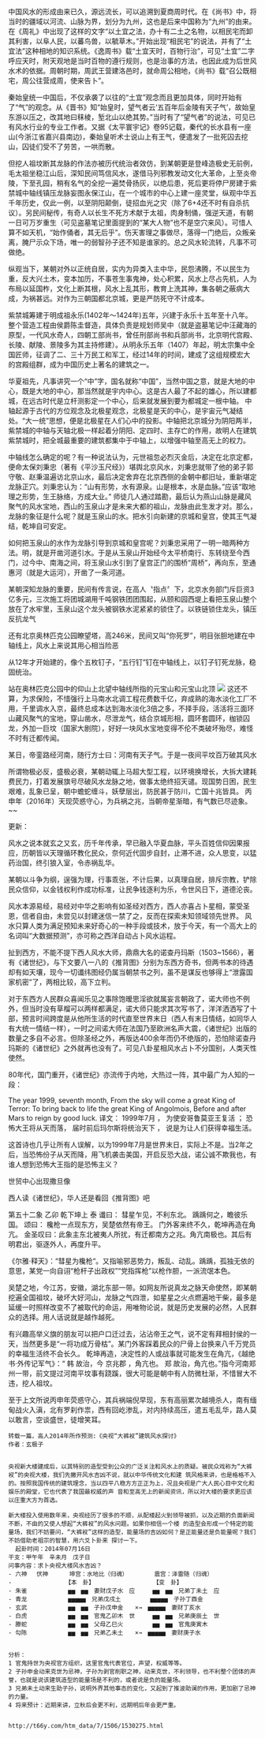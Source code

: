 中国风水的形成由来已久，源远流长，可以追溯到夏商周时代。在《尚书》中，将当时的疆域以河流、山脉为界，划分为九州，这也是后来中国称为“九州”的由来。在《周礼》中出现了这样的文字“以土宜之法，办十有二土之名物，以相民宅而卸其利害，以阜人民，以蕃鸟兽，以毓草木。”开始出现“相民宅”的说法，并有了“土宜法”这种相地的知识系统。《逸周书》载“土宜天时，百物行治”，可见“土宜”二字呼应天时，附天观地是当时百物的遵行规则，也是治事的方法，也因此成为后世风水术的依据。周朝时期，周武王营建洛邑时，就命周公相地，《尚书》载“召公既相宅，周公往营成周，使来告卜”。

秦始皇统一中国后，不仅承袭了以往的“土宜”观念而且更加具体，同时开始有了“气”的观念。从《晋书》知“始皇时，望气者云‘五百年后金陵有天子气’，故始皇东游以压之，改其地曰秣棱，堑北山以绝其势。”当时有了“望气者”的说法，可见已有风水行业的专业工作者。又据《太平寰宇记》卷95记载，秦代的长水县有一座山(今浙江省嘉兴县南边)，秦始皇听术士说山上有王气，便遣发了一批死囚去挖山，囚徒们受不了劳苦，一哄而散。

但挖人祖坟断其龙脉的作法亦被历代统治者效仿，到某朝更是登峰造极史无前例，毛太祖坐稳江山后，深知民间笃信风水，遂借马列邪教发动文化大革命，上至炎帝陵，下至孔园，稍有名气的全挖一遍焚骨扬灰，以绝后患，死后更将停尸房建于紫禁城中轴线镇压龙脉妄图永保江山，在一个城市的中心上建一座灵堂，纵观中华五千年历史，仅此一例，以至阴阳颠倒，徒招血光之灾（除了6+4还不时有自杀抗议）。另民间秘传，有奇人以长生不死方术献于太祖，肉身制俑，强逆天道，有朝一日可万岁重生（可见盗墓笔记里面提到的“某大人物”也不是空穴来风）。可惜人算不如天机，“始作俑者，其无后乎”。伤天害理之事做尽，落得一门绝后，众叛亲离，腌尸示众下场，唯一的弱智孙子还不知是谁家的。总之风水轮流转，凡事不可做绝。
 

纵观当下，某朝对外以正统自居，实内为异类入主中华，民怨沸腾，不以民生为重，反大兴土木，变本加历，不事苍生事鬼神，处心积累，风水上尽占先机，人为布局以延国柞，文化上断其根，风水上乱其形，教育上洗其神，集各朝之蔽病大成，为祸甚远。对作为三朝国都北京城，更是严防死守不计成本。

紫禁城筹建于明成祖永乐(1402年～1424年)五年，兴建于永乐十五年至十八年。整个营造工程由侯爵陈圭督造，具体负责是规划师吴中（就是盗墓笔记中汪藏海的原型，一代风水奇人，四朝工部尚书，曾任刑部尚书和兵部尚书，北京明代宫殿、长陵、献陵、景陵多为其主持修建）。从明永乐五年（1407）年起，明太宗集中全国匠师，征调了二、三十万民工和军工，经过14年的时间，建成了这组规模宏大的宫殿组群，成为中国历史上著名的建筑之一。

华夏祖先，凡事讲究一个“中”字，国名就称“中国”，当然中国之意，就是大地的中心，既是大地的中心，那当然就是宇内中心。这是古人最了不起的雄心，所以建都城，在远古时代是立杆测影定一个中心，后来就发展到要为都城定一根中轴。 中轴起源于古代的方位观念及北极星观念，北极星是天的中心，是宇宙元气凝结处。“大一统”思想，便是北极星在人们心中的投影。中轴把北京城分为阴阳两半，紫禁城的中轴与天轴北极一样起着分阴阳、定四时、主存亡的作用，故明人在建筑紫禁城时，把全城最重要的建筑都集中于中轴上，以增强中轴至高无上的权力。

中轴线怎么确定的呢？有一种说法认为，元世祖忽必烈灭金后，决定在北京定都，便命太保刘秉忠（著有《平沙玉尺经》）堪舆北京风水，刘秉忠就带了他的弟子郭守敬、赵秉温遍访北京山水，最后决定舍弃在北京西侧的金朝中都旧址，重新堪定龙脉正穴。刘秉忠认为：“山有形势，水有源泉。山是根本，水是血脉。”应该“取地理之形势，生王脉络，方成大业。” 师徒几人通过踏勘，最后认为燕山山脉是藏风聚气的风水宝地，西山的玉泉山才是未来大都的祖山，龙脉由此生发才对。那么，龙脉的象征是什么呢？就是玉泉山的水。把水引向新建的京城和皇宫，使其王气凝结，乾坤自可安定。 

如何把玉泉山的水作为龙脉引导到京城和皇宫呢？刘秉忠采用了一明一暗两种方法。明，就是开凿河道引水。于是从玉泉山开始经今太平桥南行、东转绕至今西门，过今中、南海之间，将玉泉山水引到了皇宫正门的围桥“周桥”，再向东，至通惠河（就是大运河），开凿了一条河道。 

某朝深知龙脉的重要，民间有传言说，在高人〝指点〞下，北京水务部门斥巨资3亿多元，三次施工将团城湖用千吨钢铁团团围起，从颐和园西堤上看把玉泉山整个放在了水牢里，玉泉山这个龙头被钢铁水泥紧紧的锁住了。以铁链锁住龙头，镇压反抗龙气
 
 


还有北京奥林匹克公园瞭望塔，高246米，民间又叫“你死罗”，明目张胆地建在中轴线上，风水上来说其用心相当险恶
 
从12年才开始建的，像个五枚钉子，“五行钉”钉在中轴线上，以钉子钉死龙脉，稳固统治。
 
站在奥林匹克公园中的仰山上北望中轴线所指的元宝山和元宝山北顶
![](http://img1.gtimg.com/news/pics/hv1/228/49/1174/76352073.jpg)
这还不算，为求保险，不惜强行上马南水北调工程花费数千亿，弃成熟的海水淡化工厂不用，千里调水入京，最终总成本达到海水淡化3倍之多，不择手段，活活将三面环山藏风聚气的宝地，穿山凿水，尽泄龙气，结合京城形相，圆环套圆环，枷锁囚龙，外加一巨坟（国家大剧院），好好一块风水宝地变得不伦不类破坏殆尽，难怪不时有迁都传闻。
 
 

某日，帝銮路经河南，随行方士曰：河南有天子气。于是一夜间平坟百万破其风水
 
 

所谓物极必反，盛极必衰，某朝动辄上马超大型工程，以环境换增长，大拆大建耗费民力，打着发展旗号尽破风水龙脉之地，做事太绝终招天谴。现国势日困，民生艰难，乱象已呈，朝中蟾蛇缠斗，妖孽层出，防民甚于防川，亡国十兆皆具。
丙申年（2016年）天现荧惑守心，为兵祸之兆，当朝帝星渐暗，有气数已尽迹象。
~~

更新：

风水之说本就玄之又玄，历千年传承，早已融入华夏血脉，平头百姓信仰因果报应，历朝皆以天理循环教化民众，奈何近代固步自封，止滞不进，众人思变，以猛药治国，终引狼入室，令赤祸乱华。

某朝以斗争为纲，逞强为理，行事乖张，不计后果，以真理自居，排斥宗教，铲除民众信仰，以金钱权利作成功标准，让民争钱逐利为乐，令世风日下，道德沦丧。

风水本源易经，易经对中华之影响有如圣经对西方，西人亦喜占卜星相，蒙受圣恩，信者自由，未尝见以封建迷信一禁了之，反而在探索未知领域领先世界。
风水只算人类为满足预知未来好奇心的一种手段或技术，放于今天，有一个高大上的名词叫“大数据预测”，亦可称之西洋自动占卜风水运程。

扯到西方，不能不提下西人风水大师，鼎鼎大名的诺查丹玛斯（1503~1566），著有《诸世纪》，与下文要八一八的《推背图》分别为东西方奇书，但两书本的待遇却有如天壤，现今一切谶纬图经仍属当朝禁书之列，虽不是谋反也够得上“泄露国家机密”了，两相比较，高下立判。

对于东西方人民群众喜闻乐见之事除饱暧思淫欲就属妄言朝政了，诺大师也不例外，但当时没有草榴可以两样都满足，诺大师只能求其次写书了，洋洋洒洒写了十部，预言时间跨度是从他所生活的时代直至世界末日（西人有末日情结，如同华人有大统一情结一样），一时之间诺大师在法国乃至欧洲名声大震，《诸世纪》出版的数量之多自不必言。但除圣经之外，再版达400余年而仍不绝版的，恐怕除诺查丹玛斯的《诸世纪》之外就再也没有了。可见八卦星相风水占卜不分国别，人类天性使然。

80年代，国门重开，《诸世纪》亦流传于内地，大热过一阵，其中最广为人知的一段：

The year 1999, seventh month,
From the sky will come a great King of Terror:
To bring back to life the great King of Angolmois,
Before and after Mars to reign by good luck.
译文：
1999年7月 ，
为使安哥鲁莫亚王复活 ；
恐怖大王将从天而落，
届时前后玛尔斯将统治天下 ，
说是为让人们获得幸福生活。

这首诗也几乎让所有人误解，以为1999年7月是世界末日，实际上不是。当2年之后，当恐怖份子从天而降，用飞机袭击美国，开启反恐大战，诺公诚不欺我也，有谁人想到恐怖大王指的是恐怖主义？
 
世贸中心出现撒旦像
 

西人读《诸世纪》，华人还是看回《推背图》吧

第五十二象 乙卯 乾下坤上 泰
谶曰：
彗星乍见，不利东北。
踽踽何之，瞻彼乐国。
颂曰：
欃枪一点现东方，吴楚依然有帝王。
门外客来终不久，乾坤再造在角亢。
金圣叹曰：此象主东北被夷人所扰，有迁都南方之兆。角亢南极也。其后有明君出，驱逐外人，再度升平。

《尔雅·释天》：“彗星为欃枪“。又指喻邪恶势力，叛乱、动乱。踽踽，孤独无依的意思，某党一向自诩“枪杆子出政权”“党指挥枪”以枪作胆，一派流氓本色。

吴楚之地，今江苏，安徽，湖北东部一带。如网友所说真龙之脉天命使然，即某朝挖遍全国祖坟，破坏大好河山，龙脉之气四泄，如星星之火点燃遍地干柴，最多是延缓一时照样改变不了被取代的命运，用唯物论说，就是历史发展的必然，人民群众的选择。用人话说就是越作越死。

有兴趣高举义旗的朋友可以把户口迁过去，沾沾帝王之气，说不定有拜相封侯的一天，当然更多是“一将功成万骨枯”。某门外客踩着民众的尸骨上台换来八千万党员的幸福生活终不会长久。
乾坤再造，决定性的人或战事就可能发生在角亢，《越绝书·外传记军气》：“ 韩 故治，今 京兆郡 ，角亢也。 郑 故治，角亢也。”指今河南郑州一带，前文提过河南平坟事有跷蹊，很大可能是朝中有人防微杜渐，不惜冒大不违，挖人祖坟。

至于上文所说丙申年荧惑守心，其兵祸端倪早现，东有高丽累次越境杀人，南有缅甸战火入滇，北有罗刹作祟，西有回屹渗乱，对内持续高压，遣五毛乱华，路人莫以敢言，空谈盛世，徒增笑耳。
~~~~~~~~~~~~~~~~~~~~~更新分界线~~~~~~~~~~~~~~~~~~~~~~
转载一篇，高人2014年所作预测:《央视“大裤衩”建筑风水探讨》
作者：玄极子
 

央视新大楼建成后，以其特别的造型受到公众的广泛关注和风水上的质疑。被民众戏称为“大裤衩”的央视大楼，我们先撇开风水吉凶不说，就以中华传统文化和建 筑风格来讲，也是格格不入的。按照我国传统的建筑理念，当以四平八稳方方正正为上，况且央视是广大人民心目中文化和娱乐的殿堂，它也代表了我国最权威的声 音和至高无上的新闻资讯，所以对大楼的要求更应该以庄重大方为首选。

新大楼投入使用数年来，央视经历了很多的不顺，从配楼起火到领导被抓，以及近期的负面新闻不断，不由的又使人想起“大裤衩”的风水问题。如果你相信一个楼 的造型会形成一个特定的能量场，我们不妨要问，“大裤衩”这样的造型，能量场的吉凶如何？是正能量还是负能量呢？我们不妨借助老祖宗的智慧，用六爻卜卦来 探讨一下。
  起卦时间：2014年07月16日
干支：甲午年　辛未月　戊子日　
问事内容：求卜央视大楼风水吉凶？
- 六神　 伏神 　　　坤宫：水地比（归魂）　　　　　震宫：泽雷随（归魂）
- 　　　　　　　　　【本　卦】　　　　　　　　　　　【变　卦】
- 朱雀　　　　　　　▅▅　▅▅　妻财戊子水　应　　　▅▅　▅▅　兄弟丁未土　应
- 青龙　　　　　　　▅▅▅▅▅　兄弟戊戌土　　　　　▅▅▅▅▅　子孙丁酉金　　
- 玄武　　　　　　　▅▅　▅▅　子孙戊申金　　×→　▅▅▅▅▅　妻财丁亥水　　
- 白虎　　　　　　　▅▅　▅▅　官鬼乙卯木　世　　　▅▅　▅▅　兄弟庚辰土　世
- 滕蛇　　　　　　　▅▅　▅▅　父母乙巳火　　　　　▅▅　▅▅　官鬼庚寅木　　
- 勾陈　　　　　　　▅▅　▅▅　兄弟乙未土　　×→　▅▅▅▅▅　妻财庚子水　　


分析：
1 官鬼持世为央视官方组织，这里官鬼代表官位，声望，权威等等。
2 子孙申金动来克世为忌神，子孙为剥官削职之神，动来克世，不利领导，也不利整个团体的声誉，也就是说该建筑造型的能量场是不利的，或者说是负的能量场。
3 兄弟未土动来生助子孙，说明外界其他事态的变化，又起到了推波助澜的作用，更加剧了忌神的力量。
4 将来预计：近期来讲，立秋后会更不利，远期明后年会更严重。


http://t66y.com/htm_data/7/1506/1530275.html
